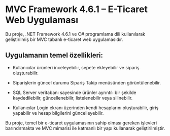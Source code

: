 # MVC Framework 4.6.1 – E-Ticaret Web Uygulaması

Bu proje, .NET Framework 4.6.1 ve C# programlama dili kullanılarak geliştirilmiş bir MVC tabanlı e-ticaret web uygulamasıdır.

## Uygulamanın temel özellikleri:

- Kullanıcılar ürünleri inceleyebilir, sepete ekleyebilir ve sipariş oluşturabilir.

- Siparişlerin güncel durumu Sipariş Takip menüsünden görüntülenebilir.

- SQL Server veritabanı sayesinde ürünler ayrıntılı bir şekilde kaydedilebilir, güncellenebilir, listelenebilir veya silinebilir.

- Kullanıcılar Login ekranı üzerinden kendi hesaplarını oluşturabilir, giriş yapabilir ve hesap bilgilerini güncelleyebilir.

Bu proje, temel bir e-ticaret uygulamasının sahip olması gereken işlevleri barındırmakta ve MVC mimarisi ile katmanlı bir yapı kullanarak geliştirilmiştir.
